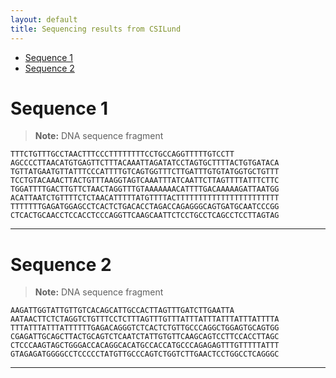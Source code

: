 ```yaml
---
layout: default
title: Sequencing results from CSILund
---
```


<!-- TOC -->
* [Sequence 1](#sequence-1)
* [Sequence 2](#sequence-2)
<!-- TOC -->

# Sequence 1

> **Note:** DNA sequence fragment
```plaintext
TTTCTGTTTGCCTAACTTTCCCTTTTTTTTCCTGCCAGGTTTTTGTCCTT
AGCCCCTTAACATGTGAGTTCTTTACAAATTAGATATCCTAGTGCTTTTACTGTGATACA
TGTTATGAATGTTATTTCCCATTTTGTCAGTGGTTTCTTGATTTGTGTATGGTGCTGTTT
TCCTGTACAAACTTACTGTTTAAGGTAGTCAAATTTATCAATTCTTAGTTTTATTTCTTC
TGGATTTTGACTTGTTCTAACTAGGTTTGTAAAAAAACATTTTGACAAAAAGATTAATGG
ACATTAATCTGTTTTCTCTAACATTTTTATGTTTTACTTTTTTTTTTTTTTTTTTTTTTT
TTTTTTTGAGATGGAGCCTCACTCTGACACCTAGACCAGAGGGCAGTGATGCAATCCCGG
CTCACTGCAACCTCCACCTCCCAGGTTCAAGCAATTCTCCTGCCTCAGCCTCCTTAGTAG
```

---

# Sequence 2

> **Note:** DNA sequence fragment

```plaintext
AAGATTGGTATTGTTGTCACAGCATTGCCACTTAGTTTGATCTTGAATTA
AATAACTTCTCTAGGTCTGTTTCCTCTTTAGTTTGTTTATTTATTTATTTATTTATTTTA
TTTATTTATTTATTTTTTGAGACAGGGTCTCACTCTGTTGCCCAGGCTGGAGTGCAGTGG
CGAGATTGCAGCTTACTGCAGTCTCAATCTATTGTGTTCAAGCAGTCCTTCCACCTTAGC
CTCCCAAGTAGCTGGGACCACAGGCACATGCCACCATGCCCAGAGAGTTTGTTTTTATTT
GTAGAGATGGGGCCTCCCCCTATGTTGCCCAGTCTGGTCTTGAACTCCTGGCCTCAGGGC
```

---

